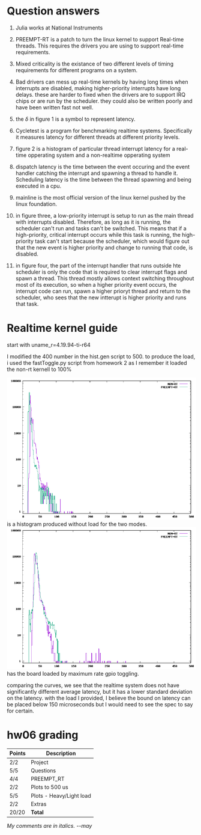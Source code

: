 # Question answers
1. Julia works at National Instruments
2. PREEMPT-RT is a patch to turn the linux kernel to support Real-time threads. This requires the drivers you are using to support real-time requirements.
3. Mixed criticality is the existance of two different levels of timing requirements for different programs on a system.
4. Bad drivers can mess up real-time kernels by having long times when interrupts are disabled, making higher-priority interrupts have long delays. these are harder to fixed when the drivers are to support IRQ chips or are run by the scheduler. they could also be written poorly and have been written fast not well.
5. the $\delta$ in figure 1 is a symbol to represent latency.
6. Cycletest is a program for benchmarking realtime systems. Specifically it measures latency for different threads at different priority levels.
7. figure 2 is a histogram of particular thread interrupt latency for a real-time opperating system and a non-realtime opperating system
8. dispatch latency is the time between the event occuring and the event handler catching the interrupt and spawning a thread to handle it. Scheduling latency is the time between the thread spawning and being executed in a cpu.

9. mainline is the  most official version of the linux kernel pushed by the linux foundation.
10. in figure three, a low-priority interrupt is setup to run as the main thread with interrupts disabled. Therefore, as long as it is running, the scheduler can't run and tasks can't be switched. This means that if a high-priority, critical interrupt occurs while this task is running, the high-priority task can't start because the scheduler, which would figure out that the new event is higher priority and change to running that code, is disabled.
11. in figure four, the part of the interrupt handler that runs outside hte scheduler is only the code that is required to clear interrupt flags and spawn a thread. This thread mostly allows context switching throughout most of its execution, so when a higher priority event occurs, the interrupt code can run, spawn a higher prioryt thread and return to the scheduler, who sees that the new intterupt is higher priority and runs that task.

# Realtime kernel guide
start with uname_r=4.19.94-ti-r64

I modified the 400 number in the hist.gen script to 500.
to produce the load, i used the fastToggle.py script from homework 2 as I remember it loaded the non-rt kernell to 100%

![](cyclictestNoLoad.png) is a histogram produced without load for the two modes.
![](cyclictestLoad.png) has the board loaded by maximum rate gpio toggling.

comparing the curves, we see that the realtime system does not have significantly different average latency, but it has a lower standard deviation on the latency. with the load I provided, I believe the bound on latency can be placed below 150 microseconds but I would need to see the spec to say for certain.

# hw06 grading

| Points      | Description |
| ----------- | ----------- |
|  2/2 | Project 
|  5/5 | Questions
|  4/4 | PREEMPT_RT
|  2/2 | Plots to 500 us
|  5/5 | Plots - Heavy/Light load
|  2/2 | Extras
| 20/20 | **Total**

*My comments are in italics. --may*
